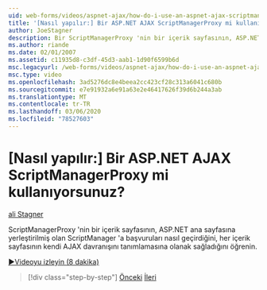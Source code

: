 ```yaml
---
uid: web-forms/videos/aspnet-ajax/how-do-i-use-an-aspnet-ajax-scriptmanagerproxy
title: '[Nasıl yapılır:] Bir ASP.NET AJAX ScriptManagerProxy mi kullanıyorsunuz? | Microsoft Docs'
author: JoeStagner
description: Bir ScriptManagerProxy 'nin bir içerik sayfasının, ASP.NET ana sayfasına yerleştirilmiş olan ScriptManager 'a başvuruları nasıl geçirdiğini, her içerik sayfası t 'ye izin vermesini öğrenin...
ms.author: riande
ms.date: 02/01/2007
ms.assetid: c11935d8-c3df-45d3-aab1-1d90f6599b6d
msc.legacyurl: /web-forms/videos/aspnet-ajax/how-do-i-use-an-aspnet-ajax-scriptmanagerproxy
msc.type: video
ms.openlocfilehash: 3ad5276dc8e4beea2cc423cf28c313a6041c680b
ms.sourcegitcommit: e7e91932a6e91a63e2e46417626f39d6b244a3ab
ms.translationtype: MT
ms.contentlocale: tr-TR
ms.lasthandoff: 03/06/2020
ms.locfileid: "78527603"
---
```

# <a name="how-do-i-use-an-aspnet-ajax-scriptmanagerproxy"></a>[Nasıl yapılır:] Bir ASP.NET AJAX ScriptManagerProxy mi kullanıyorsunuz?

[ali Stagner](https://github.com/JoeStagner)

ScriptManagerProxy 'nin bir içerik sayfasının, ASP.NET ana sayfasına yerleştirilmiş olan ScriptManager 'a başvuruları nasıl geçirdiğini, her içerik sayfasının kendi AJAX davranışını tanımlamasına olanak sağladığını öğrenin.

[&#9654;Videoyu izleyin (8 dakika)](https://channel9.msdn.com/Blogs/ASP-NET-Site-Videos/how-do-i-use-an-aspnet-ajax-scriptmanagerproxy)

> [!div class="step-by-step"]
> [Önceki](how-do-i-use-the-aspnet-ajax-client-library-controls.md)
> [İleri](how-do-i-use-the-aspnet-ajax-roundedcorners-extender.md)
